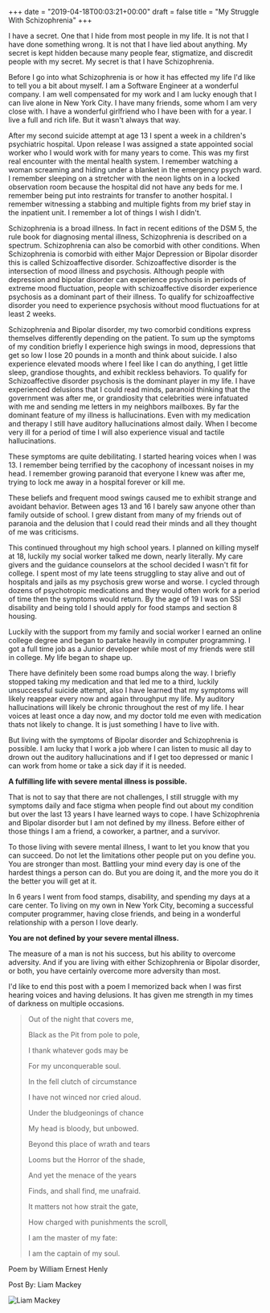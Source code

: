 +++
date = "2019-04-18T00:03:21+00:00"
draft = false
title = "My Struggle With Schizophrenia"
+++

I have a secret. One that I hide from most people in my life. It is not that I have done something wrong. It is not that I have lied about anything. My secret is kept hidden because many people fear, stigmatize, and discredit people with my secret. My secret is that I have Schizophrenia.

Before I go into what Schizophrenia is or how it has effected my life I'd like to tell you a bit about myself. I am a Software Engineer at a wonderful company. I am well compensated for my work and I am lucky enough that I can live alone in New York City. I have many friends, some whom I am very close with. I have a wonderful girlfriend who I have been with for a year.  I live a full and rich life. But it wasn't always that way.

After my second suicide attempt at age 13 I spent a week in a children's psychiatric hospital. Upon release I was assigned a state appointed social worker who I would work with for many years to come. This was my first real encounter with the mental health system. I remember watching a woman screaming and hiding under a blanket in the emergency psych ward. I remember sleeping on a stretcher with the neon lights on in a locked observation room because the hospital did not have any beds for me. I remember being put into restraints for transfer to another hospital. I remember witnessing a stabbing and multiple fights from my brief stay in the inpatient unit. I remember a lot of things I wish I didn't.

Schizophrenia is a broad illness. In fact in recent editions of the DSM 5, the rule book for diagnosing mental illness, Schizophrenia is described on a spectrum. Schizophrenia can also be comorbid with other conditions. When Schizophrenia is comorbid with either Major Depression or Bipolar disorder this is called Schizoaffective disorder. Schizoaffective disorder is the intersection of mood illness and psychosis. Although people with depression and bipolar disorder can experience psychosis in periods of extreme mood fluctuation, people with schizoaffective disorder experience psychosis as a dominant part of their illness. To qualify for schizoaffective disorder you need to experience psychosis without mood fluctuations for at least 2 weeks.

Schizophrenia and Bipolar disorder, my two comorbid conditions express themselves differently depending on the patient. To sum up the symptoms of my condition briefly I experience high swings in mood, depressions that get so low I lose 20 pounds in a month and think about suicide. I also experience elevated moods where I feel like I can do anything, I get little sleep, grandiose thoughts, and exhibit reckless behaviors. To qualify for Schizoaffective disorder psychosis is the dominant player in my life. I have experienced delusions that I could read minds, paranoid thinking that the government was after me, or grandiosity that celebrities were infatuated with me and sending me letters in my neighbors mailboxes. By far the dominant feature of my illness is hallucinations. Even with my medication and therapy I still have auditory hallucinations almost daily. When I become very ill for a period of time I will also experience visual and tactile hallucinations.

These symptoms are quite debilitating. I started hearing voices when I was 13. I remember being terrified by the cacophony of incessant noises in my head. I remember growing paranoid that everyone I knew was after me, trying to lock me away in a hospital forever or kill me.

These beliefs and frequent mood swings caused me to exhibit strange and avoidant behavior. Between ages 13 and 16 I barely saw anyone other than family outside of school. I grew distant from many of my friends out of paranoia and the delusion that I could read their minds and all they thought of me was criticisms.

This continued throughout my high school years. I planned on killing myself at 18, luckily my social worker talked me down, nearly literally. My care givers and the guidance counselors at the school decided I wasn't fit for college. I spent most of my late teens struggling to stay alive and out of hospitals and jails as my psychosis grew worse and worse. I cycled through dozens of psychotropic medications and they would often work for a period of time then the symptoms would return. By the age of 19 I was on SSI disability and being told I should apply for food stamps and section 8 housing.

Luckily with the support from my family and social worker I earned an online college degree and began to partake heavily in computer programming. I got a full time job as a Junior developer while most of my friends were still in college. My life began to shape up.

There have definitely been some road bumps along the way. I briefly stopped taking my medication and that led me to a third, luckily unsuccessful suicide attempt, also I have learned that my symptoms will likely reappear every now and again throughput my life. My auditory hallucinations will likely be chronic throughout the rest of my life. I hear voices at least once a day now, and my doctor told me even with medication thats not likely to change. It is just something I have to live with.

But living with the symptoms of Bipolar disorder and Schizophrenia is possible. I am lucky that I work a job where I can listen to music all day to drown out the auditory hallucinations and if I get too depressed or manic I can work from home or take a sick day if it is needed.

**A fulfilling life with severe mental illness is possible.**

That is not to say that there are not challenges, I still struggle with my symptoms daily and face stigma when people find out about my condition but over the last 13 years I have learned ways to cope. I have Schizophrenia and Bipolar disorder but I am not defined by my illness. Before either of those things I am a friend, a coworker, a partner, and a survivor.

To those living with severe mental illness, I want to let you know that you can succeed. Do not let the limitations other people put on you define you. You are stronger than most. Battling your mind every day is one of the hardest things a person can do. But you are doing it, and the more you do it the better you will get at it.

In 6 years I went from food stamps, disability, and spending my days at a care center. To living on my own in New York City, becoming a successful computer programmer, having close friends, and being in a wonderful relationship with a person I love dearly.

**You are not defined by your severe mental illness.**

The measure of a man is not his success, but his ability to overcome adversity. And if you are living with either Schizophrenia or Bipolar disorder, or both, you have certainly overcome more adversity than most.

I'd like to end this post with a poem I memorized back when I was first hearing voices and having delusions. It has given me strength in my times of darkness on multiple occasions.

> Out of the night that covers me,
>
> Black as the Pit from pole to pole,
>
> I thank whatever gods may be
>
> For my unconquerable soul.
>
> In the fell clutch of circumstance
>
> I have not winced nor cried aloud.
>
> Under the bludgeonings of chance
>
> My head is bloody, but unbowed.
>
> Beyond this place of wrath and tears
>
> Looms but the Horror of the shade,
>
> And yet the menace of the years
>
> Finds, and shall find, me unafraid.
>
> It matters not how strait the gate,
>
> How charged with punishments the scroll,
>
> I am the master of my fate:
>
> I am the captain of my soul.

Poem by William Ernest Henly

Post By: Liam Mackey

![Liam Mackey](/images/FullSizeRender-small.jpeg)


